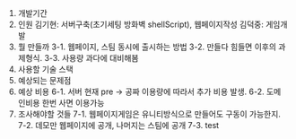 1. 개발기간
2. 인원
김기현: 서버구축(초기세팅 방화벽 shellScript), 웹페이지작성
김덕중: 게임개발
3. 뭘 만들까
 3-1. 웹페이지, 스팀 동시에 출시하는 방법
 3-2. 만들다 힘들면 이후의 과제형식.
 3-3. 사용량 과다에 대비해봄
4. 사용할 기술 스택
5. 예상되는 문제점
6. 예상 비용
 6-1. 서버
 현재 pre -> 공짜
 이용량에 따라서 추가 비용 발생.
 6-2. 도메인비용
 한번 사면 이용가능
7. 조사해야할 것들
 7-1. 웹페이지게임은 유니티방식으로 만들어도 구동이 가능한지.
 7-2. 데모만 웹페이지에 공개, 나머지는 스팀에 공개
 7-3. test
